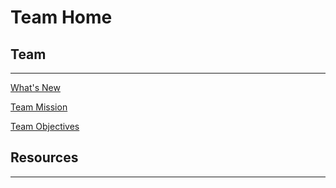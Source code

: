 # Team Home

## Team

---

[What's New](Team%20Home%2027201a42f3124bbcb5858257e7d60e8a/What's%20New%20a59f7e8d203d48b9962816e1c9e20c5e.md)

[Team Mission](Team%20Home%2027201a42f3124bbcb5858257e7d60e8a/Team%20Mission%205c02559ace444eda948f854fffe963bd.md)

[Team Objectives](Team%20Home%2027201a42f3124bbcb5858257e7d60e8a/Team%20Objectives%20a368182a2cbe4dd38353cc45c7fedc8b.md)

## Resources

---